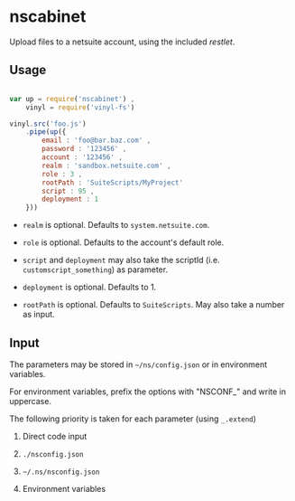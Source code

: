 # nscabinet

Upload files to a netsuite account, using the included _restlet_.

## Usage

```javascript

var up = require('nscabinet') ,
	vinyl = require('vinyl-fs')

vinyl.src('foo.js')
	.pipe(up({
		email : 'foo@bar.baz.com' ,
		password : '123456' ,
		account : '123456' ,
		realm : 'sandbox.netsuite.com' ,
		role : 3 ,
		rootPath : 'SuiteScripts/MyProject'
		script : 95 ,
		deployment : 1
	}))

```

 * `realm` is optional. Defaults to `system.netsuite.com`.
	
 * `role` is optional. Defaults to the account's default role.
	
 * `script` and `deployment` may also take the scriptId (i.e. `customscript_something`) as parameter.
	
 * `deployment` is optional. Defaults to 1.
	
 * `rootPath` is optional. Defaults to `SuiteScripts`. May also take a number as input.

 ## Input

The parameters may be stored in `~/ns/config.json` or in environment variables.

For environment variables, prefix the options with "NSCONF_" and write in uppercase.

The following priority is taken for each parameter (using `_.extend`)

 1. Direct code input

 2. `./nsconfig.json`

 2. `~/.ns/nsconfig.json`

 3. Environment variables
